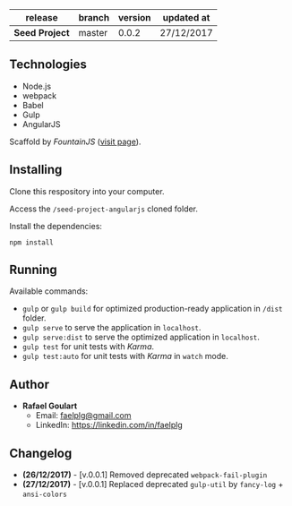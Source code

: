 release                      | branch                  | version | updated at
-----------------------------|-------------------------|---------|-------------
**Seed Project**             | master                  | 0.0.2   | 27/12/2017

## Technologies

* Node.js
* webpack
* Babel
* Gulp
* AngularJS

Scaffold by _FountainJS_ ([visit page](http://fountainjs.io)).

## Installing

Clone this respository into your computer.

Access the ``/seed-project-angularjs`` cloned folder.

Install the dependencies:
```
npm install
```

## Running

Available commands:

* ``gulp`` or ``gulp build`` for optimized production-ready application in ``/dist`` folder.
* ``gulp serve`` to serve the application in ``localhost``.
* ``gulp serve:dist`` to serve the optimized application in ``localhost``.
* ``gulp test`` for unit tests with _Karma_.
* ``gulp test:auto`` for unit tests with _Karma_ in `watch` mode.

## Author

* **Rafael Goulart**
	* Email: [faelplg@gmail.com](mailto:faelplg@gmail.com)
	* LinkedIn: https://linkedin.com/in/faelplg

## Changelog

* **(26/12/2017)** - [v.0.0.1] Removed deprecated ``webpack-fail-plugin``
* **(27/12/2017)** - [v.0.0.1] Replaced deprecated ``gulp-util`` by ``fancy-log`` + ``ansi-colors``
